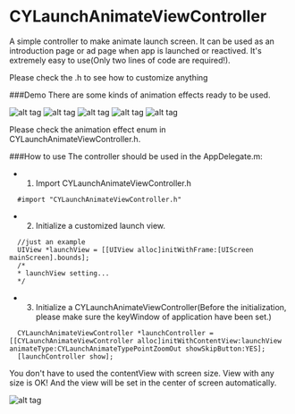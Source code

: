 CYLaunchAnimateViewController
======================
A simple controller to make animate launch screen. It can be used as an introduction page or ad page when app is launched or reactived. It's extremely easy to use(Only two lines of code are required!).

Please check the .h to see how to customize anything

###Demo
There are some kinds of animation effects ready to be used.

![alt tag](http://i.imgur.com/DBnUaEq.gif) ![alt tag](http://i.imgur.com/qJ4z0QV.gif)
![alt tag](http://i.imgur.com/ofWbJPO.gif) ![alt tag](http://i.imgur.com/kGGAn4W.gif)
![alt tag](http://i.imgur.com/m5bRlwm.gif)

Please check the animation effect enum in CYLaunchAnimateViewController.h.

###How to use
The controller should be used in the AppDelegate.m:

- 1. Import CYLaunchAnimateViewController.h
```objc
  #import "CYLaunchAnimateViewController.h"
```
- 2. Initialize a customized launch view.
```objc
  //just an example
  UIView *launchView = [[UIView alloc]initWithFrame:[UIScreen mainScreen].bounds];
  /*
  * launchView setting...
  */
```
- 3. Initialize a CYLaunchAnimateViewController(Before the initialization, please make sure the keyWindow of application have been set.)
```objc
  CYLaunchAnimateViewController *launchController = [[CYLaunchAnimateViewController alloc]initWithContentView:launchView animateType:CYLaunchAnimateTypePointZoomOut showSkipButton:YES];
  [launchController show];
```

You don't have to used the contentView with screen size. View with any size is OK! And the view will be set in the center of screen automatically.

![alt tag](http://i.imgur.com/zXdzlEs.gif)
